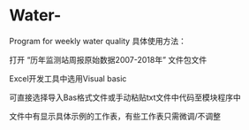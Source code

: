 # Water-
Program for weekly water quality
具体使用方法：

打开 “历年监测站周报原始数据2007-2018年” 文件包文件

Excel开发工具中选用Visual basic

可直接选择导入Bas格式文件或手动粘贴txt文件中代码至模块程序中

文件中有显示具体示例的工作表，有些工作表只需微调/不调整
